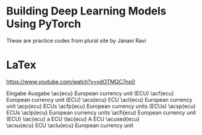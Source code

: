# Building Deep Learning Models Using PyTorch

These are practice codes from plural site by Janani Ravi

# LaTex

https://www.youtube.com/watch?v=ydOTMQC7np0



Eingabe	Ausgabe
\ac{ecu}	European currency unit (ECU)
\acf{ecu}	European currency unit (ECU)
\acs{ecu}	ECU
\acl{ecu}	European currency unit
\acp{ecu}	ECUs
\acfp{ecu}	European currency units (ECUs)
\acsp{ecu}	ECUs
\aclp{ecu}	European currency units
\acfi{ecu}	European currency unit (ECU)
\iac{ecu}	a ECU
\Iac{ecu}	A ECU
\acused{ecu}	
\acsu{ecu}	ECU
\aclu{ecu}	European currency unit